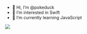 - 👋 Hi, I’m @pokeduck
- 👀 I’m interested in Swift
- 🌱 I’m currently learning JavaScript

<a href="https://github-readme-stats.vercel.app/api/top-langs/?username=pokeduck">
  <img align="center" src="https://github-readme-stats.vercel.app/api/top-langs/?username=pokeduck" />
</a>
</br>

<!---
<a href="https://github-readme-stats.vercel.app/api/wakatime?username=pokeduck">
  <img align="center" src="https://github-readme-stats.vercel.app/api/wakatime?username=pokeduck" />
</a>

pokeduck/pokeduck is a ✨ special ✨ repository because its `README.md` (this file) appears on your GitHub profile.
You can click the Preview link to take a look at your changes.
--->
